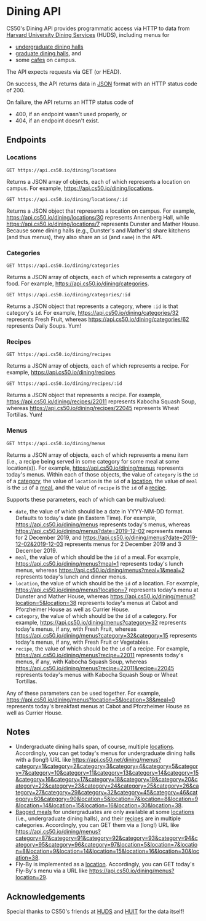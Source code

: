 # Dining API

CS50's Dining API provides programmatic access via HTTP to data from [Harvard University Dining Services](https://dining.harvard.edu/) (HUDS), including menus for

* [undergraduate dining halls](https://dining.harvard.edu/campus-dining/undergraduate-dining/weeks-menu)
* [graduate dining halls](https://dining.harvard.edu/campus-dining/graduate-dining-halls/menus), and
* some [cafes](https://dining.harvard.edu/campus-dining/cafes/hungry) on campus.

The API expects requests via GET (or HEAD).

On success, the API returns data in [JSON](https://en.wikipedia.org/wiki/JSON) format with an HTTP status code of 200.

On failure, the API returns an HTTP status code of

* 400, if an endpoint wasn't used properly, or
* 404, if an endpoint doesn't exist.

## Endpoints

### Locations

```
GET https://api.cs50.io/dining/locations
```

Returns a JSON array of objects, each of which represents a location on campus. For example, <https://api.cs50.io/dining/locations>.

```
GET https://api.cs50.io/dining/locations/:id
```

Returns a JSON object that represents a location on campus. For example, <https://api.cs50.io/dining/locations/30> represents Annenberg Hall, while <https://api.cs50.io/dining/locations/7> represents Dunster and Mather House. Because some dining halls (e.g., Dunster's and Mather's) share kitchens (and thus menus), they also share an `id` (and `name`) in the API.

### Categories

```
GET https://api.cs50.io/dining/categories
```

Returns a JSON array of objects, each of which represents a category of food. For example, <https://api.cs50.io/dining/categories>.

```
GET https://api.cs50.io/dining/categories/:id
```

Returns a JSON object that represents a category, where `:id` is that category's `id`. For example, <https://api.cs50.io/dining/categories/32> represents Fresh Fruit, whereas <https://api.cs50.io/dining/categories/62> represents Daily Soups. Yum!

### Recipes

```
GET https://api.cs50.io/dining/recipes
```

Returns a JSON array of objects, each of which represents a recipe. For example, <https://api.cs50.io/dining/recipes>.

```
GET https://api.cs50.io/dining/recipes/:id
```

Returns a JSON object that represents a recipe. For example, <https://api.cs50.io/dining/recipes/22011> represents Kabocha Squash Soup, whereas <https://api.cs50.io/dining/recipes/22045> represents Wheat Tortillas. Yum!

### Menus

```
GET https://api.cs50.io/dining/menus
```

Returns a JSON array of objects, each of which represents a menu item (i.e., a recipe being served in some category for some meal at some location(s)). For example, <https://api.cs50.io/dining/menus> represents today's menus. Within each of those objects, the value of `category` is the `id` of a [category](#categories), the value of `location` is the `id` of a [location](#locations), the value of `meal` is the `id` of a [meal](#meals), and the value of `recipe` is the `id` of a [recipe](#recipes).

Supports these parameters, each of which can be multivalued:

* `date`, the value of which should be a date in YYYY-MM-DD format. Defaults to today's date (in Eastern Time). For example, <https://api.cs50.io/dining/menus> represents today's menus, whereas <https://api.cs50.io/dining/menus?date=2019-12-02> represents menus for 2 December 2019, and <https://api.cs50.io/dining/menus?date=2019-12-02&2019-12-03> represents menus for 2 December 2019 and 3 December 2019.
* `meal`, the value of which should be the `id` of a meal. For example, <https://api.cs50.io/dining/menus?meal=1> represents today's lunch menus, whereas <https://api.cs50.io/dining/menus?meal=1&meal=2> represents today's lunch and dinner menus.
* `location`, the value of which should be the `id` of a location. For example, <https://api.cs50.io/dining/menus?location=7> represents today's menu at Dunster and Mather House, whereas <https://api.cs50.io/dining/menus?location=5&location=38> represents today's menus at Cabot and Pforzheimer House as well as Currier House.
* `category`, the value of which should be the `id` of a category. For example, <https://api.cs50.io/dining/menus?category=32> represents today's menus, if any, with Fresh Fruit, whereas <https://api.cs50.io/dining/menus?category=32&category=15> represents today's menus, if any, with Fresh Fruit or Vegetables.
* `recipe`, the value of which should be the `id` of a recipe. For example, <https://api.cs50.io/dining/menus?recipe=22011> represents today's menus, if any, with Kabocha Squash Soup, whereas <https://api.cs50.io/dining/menus?recipe=22011&recipe=22045> represents today's menus with Kabocha Squash Soup or Wheat Tortillas.

Any of these parameters can be used together. For example, <https://api.cs50.io/dining/menus?location=5&location=38&meal=0> represents today's breakfast menus at Cabot and Pforzheimer House as well as Currier House.

## Notes

* Undergraduate dining halls span, of course, multiple [locations](#locations). Accordingly, you can get today's menus for undergraduate dining halls with a (long!) URL like
  <https://api.cs50.net/dining/menus?category=1&category=2&category=3&category=4&category=5&category=7&category=10&category=11&category=13&category=14&category=15&category=16&category=17&category=18&category=19&category=20&category=22&category=23&category=24&category=25&category=26&category=27&category=29&category=32&category=45&category=46&category=60&category=90&location=5&location=7&location=8&location=9&location=14&location=15&location=16&location=30&location=38>.
* [Bagged meals](https://dining.harvard.edu/campus-dining/undergraduate-dining/weeks-menu) for undergraduates are only available at some [locations](#locations) (i.e., undergraduate dining halls), and their [recipes](#recipes) are in multiple categories. Accordingly, you can GET them via a (long!) URL like
  <https://api.cs50.io/dining/menus?category=87&category=91&category=92&category=93&category=94&category=95&category=96&category=97&location=5&location=7&location=8&location=9&location=14&location=15&location=16&location=30&location=38>.
* Fly-By is implemented as a [location](#locations). Accordingly, you can GET today's Fly-By's menu via a URL like <https://api.cs50.io/dining/menus?location=29>.

## Acknowledgements

Special thanks to CS50's friends at [HUDS](https://dining.harvard.edu/) and [HUIT](https://huit.harvard.edu/) for the data itself!
